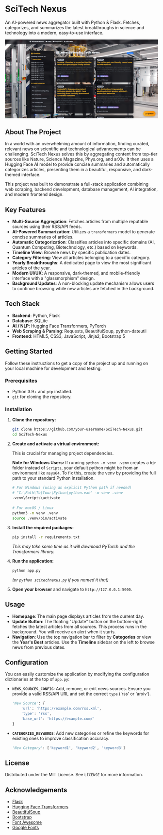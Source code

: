 # SciTech Nexus

An AI-powered news aggregator built with Python & Flask. Fetches, categorizes, and summarizes the latest breakthroughs in science and technology into a modern, easy-to-use interface.

![SciTech Nexus Screenshot](scitech-nexus-screenshot.png)

## About The Project

In a world with an overwhelming amount of information, finding curated, relevant news on scientific and technological advancements can be challenging. SciTech Nexus solves this by aggregating content from top-tier sources like Nature, Science Magazine, Phys.org, and arXiv. It then uses a Hugging Face AI model to provide concise summaries and automatically categorizes articles, presenting them in a beautiful, responsive, and dark-themed interface.

This project was built to demonstrate a full-stack application combining web scraping, backend development, database management, AI integration, and modern frontend design.

## Key Features

- **Multi-Source Aggregation**: Fetches articles from multiple reputable sources using their RSS/API feeds.
- **AI-Powered Summarization**: Utilizes a `transformers` model to generate concise summaries of articles.
- **Automatic Categorization**: Classifies articles into specific domains (AI, Quantum Computing, Biotechnology, etc.) based on keywords.
- **Timeline View**: Browse news by specific publication dates.
- **Category Filtering**: View all articles belonging to a specific category.
- **Yearly Breakthroughs**: A dedicated page to view the most significant articles of the year.
- **Modern UI/UX**: A responsive, dark-themed, and mobile-friendly interface with a "glassmorphism" design.
- **Background Updates**: A non-blocking update mechanism allows users to continue browsing while new articles are fetched in the background.

## Tech Stack

- **Backend**: Python, Flask
- **Database**: SQLite
- **AI / NLP**: Hugging Face Transformers, PyTorch
- **Web Scraping & Parsing**: Requests, BeautifulSoup, python-dateutil
- **Frontend**: HTML5, CSS3, JavaScript, Jinja2, Bootstrap 5

## Getting Started

Follow these instructions to get a copy of the project up and running on your local machine for development and testing.

### Prerequisites

- Python 3.9+ and `pip` installed.
- `git` for cloning the repository.

### Installation

1.  **Clone the repository:**
    ```sh
    git clone https://github.com/your-username/SciTech-Nexus.git
    cd SciTech-Nexus
    ```

2.  **Create and activate a virtual environment:**

    This is crucial for managing project dependencies.

    **Note for Windows Users:** If running `python -m venv .venv` creates a `bin` folder instead of `Scripts`, your default python might be from an environment like `msys64`. To fix this, create the venv by providing the full path to your standard Python installation.

    ```bash
    # For Windows (using an explicit Python path if needed)
    # "C:\Path\To\Your\Python\python.exe" -m venv .venv
    .venv\Scripts\activate

    # For macOS / Linux
    python3 -m venv .venv
    source .venv/bin/activate
    ```

3.  **Install the required packages:**
    ```sh
    pip install -r requirements.txt
    ```
    *This may take some time as it will download PyTorch and the Transformers library.*

4.  **Run the application:**
    ```sh
    python app.py 
    ```
    *(or `python scitechnexus.py` if you named it that)*

5.  **Open your browser** and navigate to `http://127.0.0.1:5000`.

## Usage

- **Homepage**: The main page displays articles from the current day.
- **Update Button**: The floating "Update" button on the bottom-right fetches the latest articles from all sources. This process runs in the background. You will receive an alert when it starts.
- **Navigation**: Use the top navigation bar to filter by **Categories** or view the **Year's Best** articles. Use the **Timeline** sidebar on the left to browse news from previous dates.

## Configuration

You can easily customize the application by modifying the configuration dictionaries at the top of `app.py`:

-   **`NEWS_SOURCES_CONFIG`**: Add, remove, or edit news sources. Ensure you provide a valid RSS/API URL and set the correct `type` ('rss' or 'arxiv').
    ```python
    'New Source': {
        'url': 'https://example.com/rss.xml',
        'type': 'rss',
        'base_url': 'https://example.com/'
    }
    ```
-   **`CATEGORIES_KEYWORDS`**: Add new categories or refine the keywords for existing ones to improve classification accuracy.
    ```python
    'New Category': ['keyword1', 'keyword2', 'keyword3']
    ```

## License

Distributed under the MIT License. See `LICENSE` for more information.

## Acknowledgements

- [Flask](https://flask.palletsprojects.com/)
- [Hugging Face Transformers](https://huggingface.co/docs/transformers/index)
- [BeautifulSoup](https://www.crummy.com/software/BeautifulSoup/)
- [Bootstrap](https://getbootstrap.com/)
- [Font Awesome](https://fontawesome.com/)
- [Google Fonts](https://fonts.google.com/)